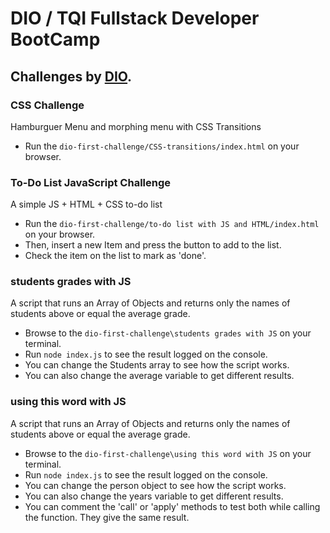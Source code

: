 # DIO / TQI Fullstack Developer BootCamp
## Challenges by [DIO](https://www.dio.me/).

### CSS Challenge
Hamburguer Menu and morphing menu with CSS Transitions
- Run the ```dio-first-challenge/CSS-transitions/index.html``` on your browser.

### To-Do List JavaScript Challenge
A simple JS + HTML + CSS to-do list
- Run the ```dio-first-challenge/to-do list with JS and HTML/index.html``` on your browser.
- Then, insert a new Item and press the button to add to the list.
- Check the item on the list to mark as 'done'.

### students grades with JS
A script that runs an Array of Objects and returns only the names of students above or equal the average grade.
- Browse to the ```dio-first-challenge\students grades with JS``` on your terminal.
- Run ```node index.js``` to see the result logged on the console.
- You can change the Students array to see how the script works.
- You can also change the average variable to get different results.

### using this word with JS
A script that runs an Array of Objects and returns only the names of students above or equal the average grade.
- Browse to the ```dio-first-challenge\using this word with JS``` on your terminal.
- Run ```node index.js``` to see the result logged on the console.
- You can change the person object to see how the script works.
- You can also change the years variable to get different results.
- You can comment the 'call' or 'apply' methods to test both while calling the function. They give the same result.